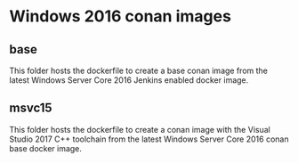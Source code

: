 # Windows 2016 conan images

## base

This folder hosts the dockerfile to create a base conan image from the latest Windows Server Core 2016 Jenkins enabled docker image.

## msvc15

This folder hosts the dockerfile to create a conan image with the Visual Studio 2017 C++ toolchain from the latest Windows Server Core 2016 conan base docker image.